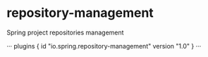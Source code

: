 # repository-management
Spring project repositories management

···
plugins {
  id "io.spring.repository-management" version "1.0"
}
···
